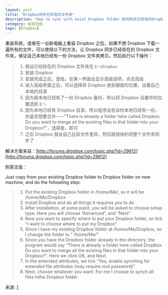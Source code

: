 ```yaml
---
layout: post
title: "Dropbox同步已存在的文件夹"
description: "How to sync with exist Dropbox folder 如何同步已存在的Dropbox文件夹"
category: 经验总结
tags: [Dropbox]
---
```


重装系统，或者在一台新电脑上重装 Dropbox 之后，如果不想 Dropbox 下载一遍所有的文件，可以使用以下的方法，让 Dropbox 同步已经存在的 Dropbox 文件夹。保证自己本地已经有一份 Dropbox 文件夹拷贝。然后执行以下操作：

>1. 假设已经存在的 Dropbox 文件夹在 `E:\Dropbox` 
>2. 安装 Dropbox 
>3. 安装完成之后，登陆，在某一界面会显示高级选项，点击高级
>4. 进入高级界面之后，可以选择将 Dropbox 放到硬盘的位置，设置自己本地的目录
>5. 因为我本地已经有了一份 Dropbox 备份，所以将 Dropbox 设置中的位置选到 `E:\`
>6. 因为本地已经有 Dropbox 目录，所以程序会告诉你本地已经有一份，你是否想要合并----"There is already a folder here called Dropbox. Do you want to merge all the existing files in that folder into your Dropbox?"，选择是，即可
>7. 之后 Dropbox 就会自己比较文件差异，然后就很快的将整个文件夹同步了

解决方案来自：[http://forums.dropbox.com/topic.php?id=29612](http://forums.dropbox.com/topic.php?id=29612)

附英文版：

Just copy from your existing Dropbox folder to Dropbox folder on new machine, and do the followting step:

>1. Put the existing Dropbox folder in /home/Me/, so it will be /home/Me/Dropbox
>2. Install Dropbox and do all things it requires you to do
>3. After installation, at some point, you will be asked to choose setup type. Here you will choose “Advanced”, and “Next”
>4. Now you want to specify where to put your Dropbox folder, so tick “I want to choose where to put my Dropbox”.
>5. Since I have my existing Dropbox folder at /home/Me/Dropbox, so I change the folder to ” /home/Me/”.
>6. Since you have the Dropbox folder already in the directory, the program would say “There is already a folder here called Dropbox. Do you want to merge all the existing files in that folder into your Dropbox?”. Here we click OK, and Next.
>7. In the extended attributes, we tick “Yes, enable synching for extended file attributes (may require root password)”
>8. Next, choose whatever you want. For me I choose to synch all files inthe Dropbox folder.

来源: [1](https://kittipatkampa.wordpress.com/2012/01/13/how-to-synch-with-existing-dropbox-folder/)
